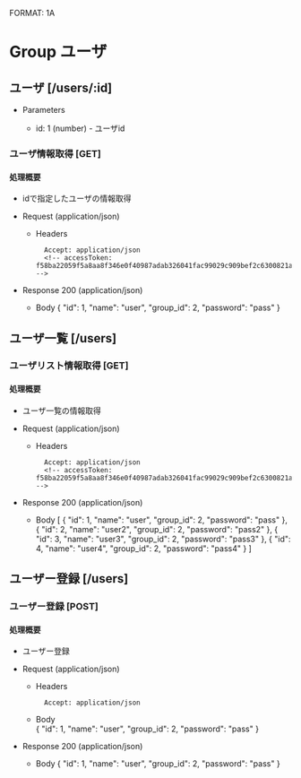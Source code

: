 FORMAT: 1A

# Group ユーザ

## ユーザ [/users/:id]

+ Parameters

    + id: 1 (number) - ユーザid

### ユーザ情報取得 [GET]

#### 処理概要


* idで指定したユーザの情報取得

+ Request (application/json)

    + Headers

            Accept: application/json
            <!-- accessToken: f58ba22059f5a8aa8f346e0f40987adab326041fac99029c909bef2c6300821a -->

+ Response 200 (application/json)

    + Body
    {
      "id": 1,
      "name": "user",
      "group_id": 2,
      "password": "pass"
    }

## ユーザ一覧 [/users]

### ユーザリスト情報取得 [GET]

#### 処理概要

* ユーザ一覧の情報取得

+ Request (application/json)

    + Headers

            Accept: application/json
            <!-- accessToken: f58ba22059f5a8aa8f346e0f40987adab326041fac99029c909bef2c6300821a -->

+ Response 200 (application/json)

    + Body
          [
            {
              "id": 1,
              "name": "user",
              "group_id": 2,
              "password": "pass"
            },
            {
              "id": 2,
              "name": "user2",
              "group_id": 2,
              "password": "pass2"
            },
            {
              "id": 3,
              "name": "user3",
              "group_id": 2,
              "password": "pass3"
            },
            {
              "id": 4,
              "name": "user4",
              "group_id": 2,
              "password": "pass4"
            }
          ]

## ユーザー登録 [/users]

### ユーザー登録 [POST]

#### 処理概要

* ユーザー登録

+ Request (application/json)

    + Headers

            Accept: application/json

    + Body        
            {
              "id": 1,
              "name": "user",
              "group_id": 2,
              "password": "pass"
            }

+ Response 200 (application/json)

    + Body
    {
      "id": 1,
      "name": "user",
      "group_id": 2,
      "password": "pass"
    }
